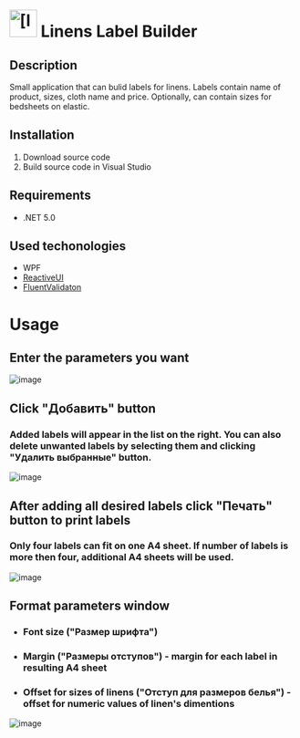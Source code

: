 <img src="https://user-images.githubusercontent.com/44492725/127859023-05c935d0-1c01-41c3-bc1d-ba13920b454f.png" alt="[logo]" width="48"/> Linens Label Builder
=======================

## Description
Small application that can bulid labels for linens. Labels contain name of product, sizes, cloth name and price. Optionally, can contain sizes for bedsheets on elastic.

## Installation
 1. Download source code
 2. Build source code in Visual Studio
 
## Requirements
  * .NET 5.0
  
## Used techonologies
  * WPF
  * [ReactiveUI](https://www.reactiveui.net/)
  * [FluentValidaton](https://fluentvalidation.net/)

# Usage
## Enter the parameters you want
![image](https://user-images.githubusercontent.com/44492725/127853348-35d62542-fd59-4623-a584-487d518ac73d.png)

## Click "Добавить" button
### Added labels will appear in the list on the right. You can also delete unwanted labels by selecting them and clicking "Удалить выбранные" button.
![image](https://user-images.githubusercontent.com/44492725/127854989-02e59091-7639-4461-8db4-8314fe9a73c9.png)

## After adding all desired labels click "Печать" button to print labels
### Only four labels can fit on one A4 sheet. If number of labels is more then four, additional A4 sheets will be used.
![image](https://user-images.githubusercontent.com/44492725/127855043-8d59d8e1-f55f-4e10-8149-8663b1be7ace.png)

## Format parameters window
* ### Font size ("Размер шрифта")
* ### Margin ("Размеры отступов") - margin for each label in resulting A4 sheet
* ### Offset for sizes of linens ("Отступ для размеров белья") - offset for numeric values of linen's dimentions
![image](https://user-images.githubusercontent.com/44492725/127857505-d9e2dab3-8d0b-47ea-8a0b-465cf9355034.png)



